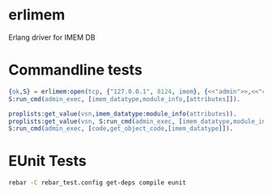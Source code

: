 erlimem
=======

Erlang driver for IMEM DB

Commandline tests
=================
```erlang
{ok,S} = erlimem:open(tcp, {"127.0.0.1", 8124, imem}, {<<"admin">>,<<"change_on_install">>}). 
S:run_cmd(admin_exec, [imem_datatype,module_info,[attributes]]).

proplists:get_value(vsn,imem_datatype:module_info(attributes)).
proplists:get_value(vsn, S:run_cmd(admin_exec, [imem_datatype,module_info,[attributes]])).
S:run_cmd(admin_exec, [code,get_object_code,[imem_datatype]]).
```

EUnit Tests
=================
```sh
rebar -C rebar_test.config get-deps compile eunit
```
